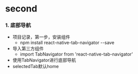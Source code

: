 # second

### 1. 底部导航

* 项目记录，第一步，安装组件 
  - npm install react-native-tab-navigator --save
* 导入第三方组件 
  - import TabNavigator from 'react-native-tab-navigator'
* 使用TabNavigator进行底部导航
* selectedTab默认home

